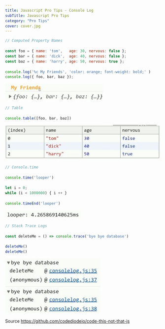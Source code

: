 ```yaml
---
title: Javascript Pro Tips - Console Log
subTitle: Javascript Pro Tips
category: "Pro Tips"
cover: cover.jpg
---
```


```javascript
// Computed Property Names

const foo = { name: 'tom',   age: 30, nervous: false };
const bar = { name: 'dick',  age: 40, nervous: false };
const baz = { name: 'harry', age: 50, nervous: true };

console.log('%c My Friends', 'color: orange; font-weight: bold;' )
console.log({ foo, bar, baz });
```

![](./color.JPG)

```javascript
// Table

console.table([foo, bar, baz])
```

![](./table.JPG)

```javascript
// Console.time

console.time('looper')

let i = 0;
while (i < 1000000) { i ++ }

console.timeEnd('looper')
```

![](./looper.JPG)

```javascript
// Stack Trace Logs

const deleteMe = () => console.trace('bye bye database')

deleteMe()
deleteMe()
```

![](./stacktrace.JPG)

Source https://github.com/codediodeio/code-this-not-that-js